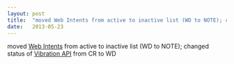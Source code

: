 ```yaml
---
layout: post
title:  "moved Web Intents from active to inactive list (WD to NOTE); changed status of Vibration API from CR to WD"
date:   2013-05-23
---
```


moved <a href="http://www.w3.org/TR/web-intents/">Web Intents</a> from active to inactive list (WD to NOTE); changed status of <a href="http://www.w3.org/TR/vibration/">Vibration API</a> from CR to WD